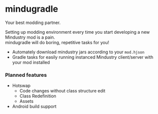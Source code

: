 # mindugradle
Your best modding partner.

Setting up modding environment every time you start developing a new Mindustry mod is a pain.<br/>
mindugradle will do boring, repetitive tasks for you!

- Automately download mindustry jars according to your `mod.hjson`
- Gradle tasks for easily running instanced Mindustry client/server with your mod installed

### Planned features
- Hotswap
  - Code changes without class structure edit
  - Class Redefinition
  - Assets
- Android build support
